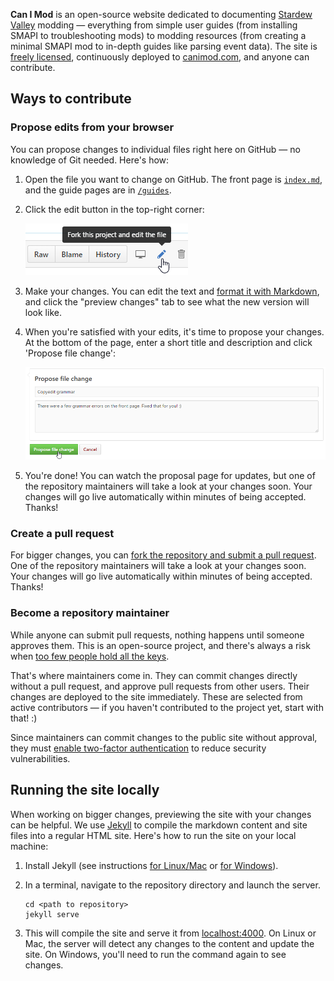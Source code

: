 ﻿**Can I Mod** is an open-source website dedicated to documenting [Stardew Valley](http://stardewvalley.net/)
modding — everything from simple user guides (from installing SMAPI to troubleshooting mods) to
modding resources (from creating a minimal SMAPI mod to in-depth guides like parsing event data).
The site is [freely licensed](https://github.com/canimod/canimod.github.io/blob/master/LICENSE),
continuously deployed to [canimod.com](http://canimod.com/), and anyone can contribute.

## Ways to contribute
### Propose edits from your browser
You can propose changes to individual files right here on GitHub — no knowledge of Git needed.
Here's how:

1. Open the file you want to change on GitHub. The front page is [`index.md`](https://github.com/canimod/canimod.github.io/blob/master/index.md),
   and the guide pages are in [`/guides`](https://github.com/canimod/canimod.github.io/blob/master/guides).
2. Click the edit button in the top-right corner:

   ![screenshot of edit button](images/readme/edit-on-github-1.png)

3. Make your changes. You can edit the text and [format it with Markdown](https://help.github.com/articles/getting-started-with-writing-and-formatting-on-github/),
   and click the "preview changes" tab to see what the new version will look like.
4. When you're satisfied with your edits, it's time to propose your changes. At the bottom of the
   page, enter a short title and description and click 'Propose file change':

   ![screenshot of 'propose file change' form](images/readme/edit-on-github-2.png)

5. You're done! You can watch the proposal page for updates, but one of the repository maintainers
   will take a look at your changes soon. Your changes will go live automatically within minutes
   of being accepted. Thanks!

### Create a pull request
For bigger changes, you can [fork the repository and submit a pull request](https://guides.github.com/activities/forking/).
One of the repository maintainers will take a look at your changes soon. Your changes will go live
automatically within minutes of being accepted. Thanks!

### Become a repository maintainer
While anyone can submit pull requests, nothing happens until someone approves them. This is an
open-source project, and there's always a risk when [too few people hold all the keys](https://en.wikipedia.org/wiki/Bus_factor).

That's where maintainers come in. They can commit changes directly without a pull request, and
approve pull requests from other users. Their changes are deployed to the site immediately. These
are selected from active contributors — if you haven't contributed to the project yet, start with
that! :)

Since maintainers can commit changes to the public site without approval, they must
[enable two-factor authentication](https://help.github.com/articles/about-two-factor-authentication/)
to reduce security vulnerabilities.

## Running the site locally
When working on bigger changes, previewing the site with your changes can be helpful. We use [Jekyll](https://jekyllrb.com/)
to compile the markdown content and site files into a regular HTML site. Here's how to run the site
on your local machine:

1. Install Jekyll (see instructions [for Linux/Mac](https://jekyllrb.com/docs/installation/) or [for Windows](https://jekyllrb.com/docs/windows/)).
2. In a terminal, navigate to the repository directory and launch the server.

   ```
   cd <path to repository>
   jekyll serve
   ```

3. This will compile the site and serve it from [localhost:4000](http://localhost:4000/). On Linux
   or Mac, the server will detect any changes to the content and update the site. On Windows,
   you'll need to run the command again to see changes.
